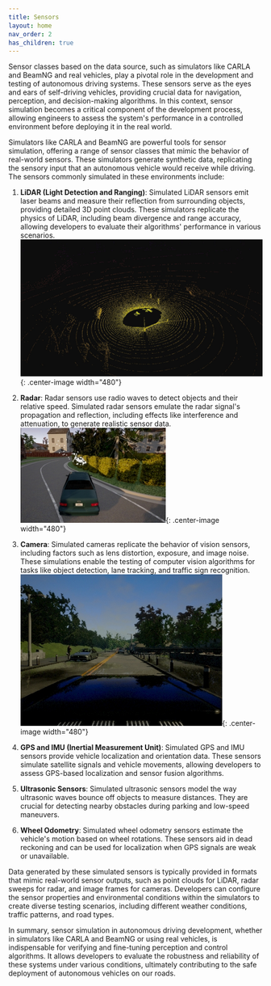 ```yaml
---
title: Sensors
layout: home
nav_order: 2
has_children: true
---
```


Sensor classes based on the data source, such as simulators like CARLA and BeamNG and real vehicles, play a pivotal role in the development and testing of autonomous driving systems. These sensors serve as the eyes and ears of self-driving vehicles, providing crucial data for navigation, perception, and decision-making algorithms. In this context, sensor simulation becomes a critical component of the development process, allowing engineers to assess the system's performance in a controlled environment before deploying it in the real world.

Simulators like CARLA and BeamNG are powerful tools for sensor simulation, offering a range of sensor classes that mimic the behavior of real-world sensors. These simulators generate synthetic data, replicating the sensory input that an autonomous vehicle would receive while driving. The sensors commonly simulated in these environments include:

1. **LiDAR (Light Detection and Ranging)**: Simulated LiDAR sensors emit laser beams and measure their reflection from surrounding objects, providing detailed 3D point clouds. These simulators replicate the physics of LiDAR, including beam divergence and range accuracy, allowing developers to evaluate their algorithms' performance in various scenarios.
![ISS Architecture](/assets/sensors/carla_lidar_point_cloud.jpg){: .center-image width="480"}

2. **Radar**: Radar sensors use radio waves to detect objects and their relative speed. Simulated radar sensors emulate the radar signal's propagation and reflection, including effects like interference and attenuation, to generate realistic sensor data.
![ISS Architecture](/assets/sensors/carla_sensors_radar.jpg){: .center-image width="480"}

3. **Camera**: Simulated cameras replicate the behavior of vision sensors, including factors such as lens distortion, exposure, and image noise. These simulations enable the testing of computer vision algorithms for tasks like object detection, lane tracking, and traffic sign recognition.
![ISS Architecture](/assets/sensors/carla_sensors_rgb.jpg){: .center-image width="480"}

4. **GPS and IMU (Inertial Measurement Unit)**: Simulated GPS and IMU sensors provide vehicle localization and orientation data. These sensors simulate satellite signals and vehicle movements, allowing developers to assess GPS-based localization and sensor fusion algorithms.

5. **Ultrasonic Sensors**: Simulated ultrasonic sensors model the way ultrasonic waves bounce off objects to measure distances. They are crucial for detecting nearby obstacles during parking and low-speed maneuvers.

6. **Wheel Odometry**: Simulated wheel odometry sensors estimate the vehicle's motion based on wheel rotations. These sensors aid in dead reckoning and can be used for localization when GPS signals are weak or unavailable.

Data generated by these simulated sensors is typically provided in formats that mimic real-world sensor outputs, such as point clouds for LiDAR, radar sweeps for radar, and image frames for cameras. Developers can configure the sensor properties and environmental conditions within the simulators to create diverse testing scenarios, including different weather conditions, traffic patterns, and road types.

In summary, sensor simulation in autonomous driving development, whether in simulators like CARLA and BeamNG or using real vehicles, is indispensable for verifying and fine-tuning perception and control algorithms. It allows developers to evaluate the robustness and reliability of these systems under various conditions, ultimately contributing to the safe deployment of autonomous vehicles on our roads.